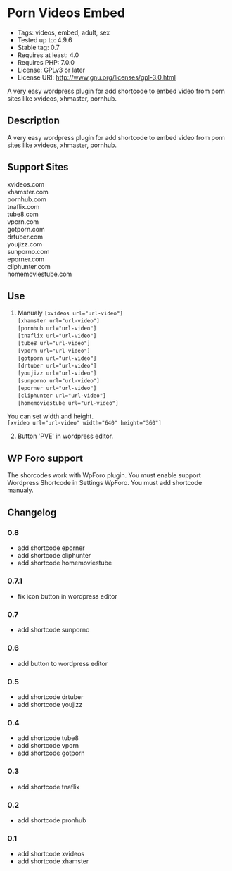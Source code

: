 # Porn Videos Embed #
* Tags: videos, embed, adult, sex
* Tested up to: 4.9.6
* Stable tag: 0.7
* Requires at least: 4.0
* Requires PHP: 7.0.0
* License: GPLv3 or later
* License URI: http://www.gnu.org/licenses/gpl-3.0.html

A very easy wordpress plugin for add shortcode to embed video from porn sites
like xvideos, xhmaster, pornhub.

## Description ##
A very easy wordpress plugin for add shortcode to embed video from porn sites
like xvideos, xhmaster, pornhub.

## Support Sites ##
xvideos.com<br />
xhamster.com<br />
pornhub.com<br />
tnaflix.com<br />
tube8.com<br />
vporn.com<br />
gotporn.com<br />
drtuber.com<br />
youjizz.com<br />
sunporno.com<br />
eporner.com<br />
cliphunter.com<br />
homemoviestube.com<br />

## Use ##
1) Manualy
`[xvideos url="url-video"]`<br />
`[xhamster url="url-video"]`<br />
`[pornhub url="url-video"]`<br />
`[tnaflix url="url-video"]`<br />
`[tube8 url="url-video"]`<br />
`[vporn url="url-video"]`<br />
`[gotporn url="url-video"]`<br />
`[drtuber url="url-video"]`<br />
`[youjizz url="url-video"]`<br />
`[sunporno url="url-video"]`<br />
`[eporner url="url-video"]`<br />
`[cliphunter url="url-video"]`<br />
`[homemoviestube url="url-video"]`<br />

 You can set width and height.<br />
`[xvideo url="url-video" width="640" height="360"]`

2) Button 'PVE' in wordpress editor.

## WP Foro support ##

The shorcodes work with WpForo plugin. You must enable support Wordpress Shortcode in Settings WpForo.
You must add shortcode manualy.


## Changelog ##

### 0.8 ###
* add shortcode eporner
* add shortcode cliphunter
* add shortcode homemoviestube

### 0.7.1 ###
* fix icon button in wordpress editor

### 0.7 ###
* add shortcode sunporno

### 0.6 ###
* add button to wordpress editor

### 0.5 ###
* add shortcode drtuber
* add shortcode youjizz

### 0.4 ###
* add shortcode tube8
* add shortcode vporn
* add shortcode gotporn
### 0.3 ###
* add shortcode tnaflix
### 0.2 ###
* add shortcode pronhub
### 0.1 ###
* add shortcode xvideos
* add shortcode xhamster

